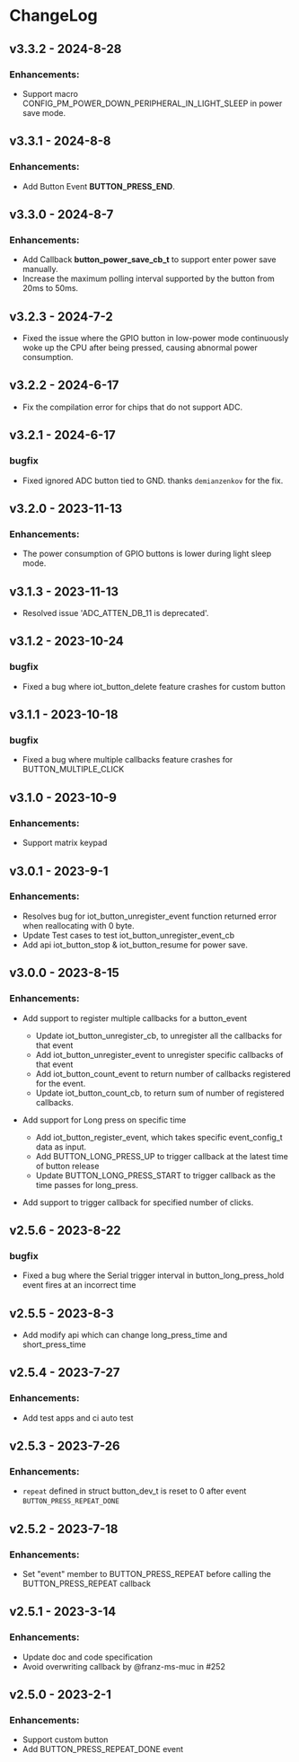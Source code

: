 # ChangeLog

## v3.3.2 - 2024-8-28

### Enhancements:

* Support macro CONFIG_PM_POWER_DOWN_PERIPHERAL_IN_LIGHT_SLEEP in power save mode.

## v3.3.1 - 2024-8-8

### Enhancements:

* Add Button Event **BUTTON_PRESS_END**.

## v3.3.0 - 2024-8-7

### Enhancements:

* Add Callback **button_power_save_cb_t** to support enter power save manually.
* Increase the maximum polling interval supported by the button from 20ms to 50ms.

## v3.2.3 - 2024-7-2

* Fixed the issue where the GPIO button in low-power mode continuously woke up the CPU after being pressed, causing abnormal power consumption.

## v3.2.2 - 2024-6-17

* Fix the compilation error for chips that do not support ADC.

## v3.2.1 - 2024-6-17

### bugfix

- Fixed ignored ADC button tied to GND. thanks `demianzenkov` for the fix.

## v3.2.0 - 2023-11-13

### Enhancements:

* The power consumption of GPIO buttons is lower during light sleep mode.

## v3.1.3 - 2023-11-13

* Resolved issue 'ADC_ATTEN_DB_11 is deprecated'.

## v3.1.2 - 2023-10-24

### bugfix

* Fixed a bug where iot_button_delete feature crashes for custom button

## v3.1.1 - 2023-10-18

### bugfix

* Fixed a bug where multiple callbacks feature crashes for BUTTON_MULTIPLE_CLICK

## v3.1.0 - 2023-10-9

### Enhancements:

* Support matrix keypad

## v3.0.1 - 2023-9-1

### Enhancements:

* Resolves bug for iot_button_unregister_event function returned error when reallocating with 0 byte.
* Update Test cases to test iot_button_unregister_event_cb
* Add api iot_button_stop & iot_button_resume for power save.

## v3.0.0 - 2023-8-15

### Enhancements:

* Add support to register multiple callbacks for a button_event

    * Update iot_button_unregister_cb, to unregister all the callbacks for that event
    * Add iot_button_unregister_event to unregister specific callbacks of that event
    * Add iot_button_count_event to return number of callbacks registered for the event.
    * Update iot_button_count_cb, to return sum of number of registered callbacks.

* Add support for Long press on specific time

    * Add iot_button_register_event, which takes specific event_config_t data as input.
    * Add BUTTON_LONG_PRESS_UP to trigger callback at the latest time of button release
    * Update BUTTON_LONG_PRESS_START to trigger callback as the time passes for long_press.

* Add support to trigger callback for specified number of clicks.

## v2.5.6 - 2023-8-22

### bugfix

* Fixed a bug where the Serial trigger interval in button_long_press_hold event fires at an incorrect time

## v2.5.5 - 2023-8-3

* Add modify api which can change long_press_time and short_press_time

## v2.5.4 - 2023-7-27

### Enhancements:

* Add test apps and ci auto test

## v2.5.3 - 2023-7-26

### Enhancements:

* `repeat` defined in struct button_dev_t is reset to 0 after event `BUTTON_PRESS_REPEAT_DONE`

## v2.5.2 - 2023-7-18

### Enhancements:

* Set "event" member to BUTTON_PRESS_REPEAT before calling the BUTTON_PRESS_REPEAT callback

## v2.5.1 - 2023-3-14

### Enhancements:

* Update doc and code specification
* Avoid overwriting callback by @franz-ms-muc in #252

## v2.5.0 - 2023-2-1

### Enhancements:

* Support custom button
* Add BUTTON_PRESS_REPEAT_DONE event
